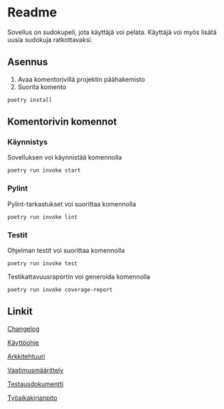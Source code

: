 # Readme
Sovellus on sudokupeli, jota käyttäjä voi pelata. Käyttäjä voi myös lisätä uusia sudokuja ratkottavaksi.

## Asennus
1. Avaa komentorivillä projektin päähakemisto
2. Suorita komento 
```
poetry install
```
## Komentorivin komennot
### Käynnistys
Sovelluksen voi käynnistää komennolla
```
poetry run invoke start
```
### Pylint
Pylint-tarkastukset voi suorittaa komennolla
```
poetry run invoke lint
```
### Testit
Ohjelman testit voi suorittaa komennolla
```
poetry run invoke test
```
Testikattavuusraportin voi generoida komennolla
```
poetry run invoke coverage-report
```

## Linkit

[Changelog](dokumentaatio/changelog.md)

[Käyttöohje](dokumentaatio/kayttoohje.md)

[Arkkitehtuuri](dokumentaatio/arkkitehtuuri.md)

[Vaatimusmäärittely](dokumentaatio/vaatimusmaarittely.md)

[Testausdokumentti](dokumentaatio/testaus.md)

[Työaikakirjanpito](dokumentaatio/tyoaikakirjanpito.md)
